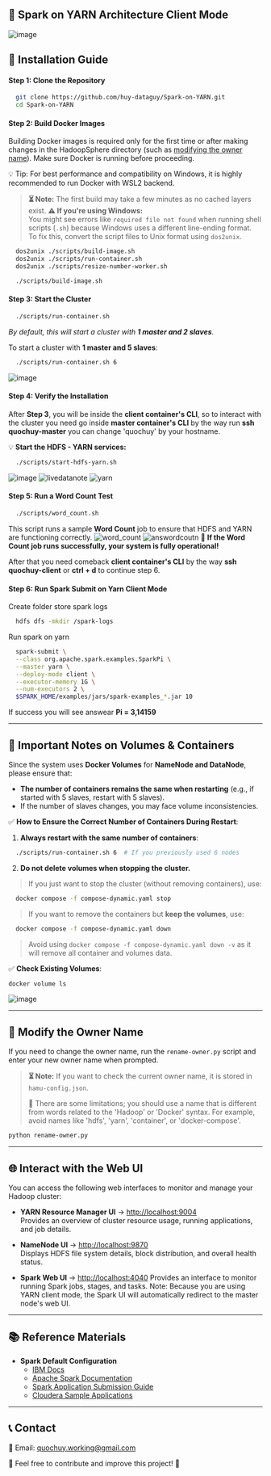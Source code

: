 ## 🏢 Spark on YARN Architecture Client Mode
  ![image](https://github.com/user-attachments/assets/f0823592-32f3-43a9-9f48-9b5456fb685c)

## 🚀 **Installation Guide**  

#### **Step 1: Clone the Repository**  
```sh
  git clone https://github.com/huy-dataguy/Spark-on-YARN.git
  cd Spark-on-YARN
```

#### **Step 2: Build Docker Images**  
Building Docker images is required only for the first time or after making changes in the HadoopSphere directory (such as [modifying the owner name](#-modify-the-owner-name)). Make sure Docker is running before proceeding.

💡 Tip: For best performance and compatibility on Windows, it is highly recommended to run Docker with WSL2 backend.

> **⏳ Note:** The first build may take a few minutes as no cached layers exist.
> **⚠️ If you're using Windows:**  
> You might see errors like `required file not found` when running shell scripts (`.sh`) because Windows uses a different line-ending format.  
> To fix this, convert the script files to Unix format using `dos2unix`.

  ```sh
    dos2unix ./scripts/build-image.sh
    dos2unix ./scripts/run-container.sh
    dos2unix ./scripts/resize-number-worker.sh
  ```

```sh
  ./scripts/build-image.sh
```

#### **Step 3: Start the Cluster**  

```sh
  ./scripts/run-container.sh
```

*By default, this will start a cluster with **1 master and 2 slaves**.*  

To start a cluster with **1 master and 5 slaves**:  
```sh
  ./scripts/run-container.sh 6 
```
  ![image](https://github.com/user-attachments/assets/807d54a8-e3e2-498c-a9e1-07cff615a0eb)

#### **Step 4: Verify the Installation**  

After **Step 3**, you will be inside the **client container's CLI**, so to interact with the cluster you need go inside **master container's CLI** by the way run **ssh quochuy-master** you can change 'quochuy' by your hostname.


💡 **Start the HDFS - YARN services:**  
```sh
  ./scripts/start-hdfs-yarn.sh
```
  ![image](https://github.com/user-attachments/assets/65e9f6c1-082a-4471-8ba2-39a3a99c9585)
  ![livedatanote](https://github.com/user-attachments/assets/b0c60eaf-86a1-4b6d-a939-c3241cc6d699)
  ![yarn](https://github.com/user-attachments/assets/da3a7da5-100b-465f-8d1d-4f57ac9574a5)
  
#### **Step 5: Run a Word Count Test**  
```sh
  ./scripts/word_count.sh
```
This script runs a sample **Word Count** job to ensure that HDFS and YARN are functioning correctly.
  ![word_count](https://github.com/user-attachments/assets/c16ecae4-3717-479c-a5d9-21574de8a3ea)
  ![answordcoutn](https://github.com/user-attachments/assets/05bffc7c-712c-43ef-92c4-1a653cc8cbc7)
🚀 **If the Word Count job runs successfully, your system is fully operational!**

After that you need comeback **client container's CLI** by the way **ssh quochuy-client** or **ctrl + d** to continue step 6.
#### **Step 6: Run Spark Submit on Yarn Client Mode** 

Create folder store spark logs
```sh
  hdfs dfs -mkdir /spark-logs
```
Run spark on yarn
```sh
  spark-submit \
  --class org.apache.spark.examples.SparkPi \
  --master yarn \
  --deploy-mode client \
  --executor-memory 1G \
  --num-executors 2 \
  $SPARK_HOME/examples/jars/spark-examples_*.jar 10
```
If success you will see answear **Pi = 3,14159**
  

---

## **📌 Important Notes on Volumes & Containers**  
Since the system uses **Docker Volumes** for **NameNode and DataNode**, please ensure that:

- **The number of containers remains the same when restarting** (e.g., if started with 5 slaves, restart with 5 slaves).
- If the number of slaves changes, you may face volume inconsistencies.

✅ **How to Ensure the Correct Number of Containers During Restart**:
1. **Always restart with the same number of containers**:
```sh
  ./scripts/run-container.sh 6  # If you previously used 6 nodes
```

2. **Do not delete volumes when stopping the cluster.**  
> If you just want to stop the cluster (without removing containers), use:

```sh
  docker compose -f compose-dynamic.yaml stop
```

> If you want to remove the containers but **keep the volumes**, use:

```sh
  docker compose -f compose-dynamic.yaml down
```
> Avoid using `docker compose -f compose-dynamic.yaml down -v` as it will remove all container and volumes data.

✅ **Check Existing Volumes**:
```sh
docker volume ls 
```
  ![image](https://github.com/user-attachments/assets/e4813531-94ee-463e-86f9-df9c5987a156)

---

## 🔄 **Modify the Owner Name**  
If you need to change the owner name, run the `rename-owner.py` script and enter your new owner name when prompted.  

> **⏳ Note:** If you want to check the current owner name, it is stored in `hamu-config.json`.
>
> 📌 There are some limitations; you should use a name that is different from words related to the 'Hadoop' or 'Docker' syntax. For example, avoid names like 'hdfs', 'yarn', 'container', or 'docker-compose'.

```sh
python rename-owner.py
```
---

## 🌐 Interact with the Web UI  

You can access the following web interfaces to monitor and manage your Hadoop cluster:  

- **YARN Resource Manager UI** → [http://localhost:9004](http://localhost:9004)  
  Provides an overview of cluster resource usage, running applications, and job details.  

- **NameNode UI** → [http://localhost:9870](http://localhost:9870)  
  Displays HDFS file system details, block distribution, and overall health status.

- **Spark Web UI** → [http://localhost:4040](http://localhost:4040)
  Provides an interface to monitor running Spark jobs, stages, and tasks.
  Note: Because you are using YARN client mode, the Spark UI will automatically redirect to the master node's web UI.
---
## 📚 Reference Materials

- **Spark Default Configuration**  
  - [IBM Docs](https://www.ibm.com/docs/en/pasc/1.1.1?topic=files-spark-defaultsconf)  
  - [Apache Spark Documentation](https://spark.apache.org/docs/latest/configuration.html)  
  - [Spark Application Submission Guide](https://spark.apache.org/docs/latest/submitting-applications.html)  
  - [Cloudera Sample Applications](https://docs.cloudera.com/cdp-private-cloud-base/7.3.1/running-spark-applications/topics/spark-run-sample-apps.html)  

---

## 📞 **Contact**  
📧 Email: [quochuy.working@gmail.com](mailto:quochuy.working@gmail.com)

💬 Feel free to contribute and improve this project! 🚀
